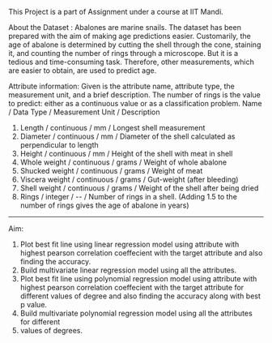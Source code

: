 This Project is a part of Assignment under a course at IIT Mandi. 
 
 About the Dataset : Abalones are marine snails. The dataset has been prepared
with the aim of making age predictions easier. Customarily, the age of abalone is determined by
cutting the shell through the cone, staining it, and counting the number of rings through a microscope.
But it is a tedious and time-consuming task. Therefore, other measurements, which are easier to
obtain, are used to predict age.

Attribute information:
Given is the attribute name, attribute type, the measurement unit, and a brief description. The number
of rings is the value to predict: either as a continuous value or as a classification problem.
Name / Data Type / Measurement Unit / Description

1. Length / continuous / mm / Longest shell measurement
2. Diameter / continuous / mm / Diameter of the shell calculated as perpendicular to length
3. Height / continuous / mm / Height of the shell with meat in shell
4. Whole weight / continuous / grams / Weight of whole abalone
5. Shucked weight / continuous / grams / Weight of meat
6. Viscera weight / continuous / grams / Gut-weight (after bleeding)
7. Shell weight / continuous / grams / Weight of the shell after being dried
8. Rings / integer / -- / Number of rings in a shell. (Adding 1.5 to the number of rings gives the
   age of abalone in years)
 
 --------------------------------------------------------------------------------------
 
Aim:

1. Plot best fit line using linear regression model using attribute with highest
    pearson correlation coeffecient with the target attribute and also finding the accuracy.
2. Build multivariate linear regression model using all the attributes.
3.  Plot best fit line using polynomial regression model using attribute with highest
    pearson correlation coeffecient with the target attribute for different values of degree and
    also finding the accuracy along with best p value.
4.  Build multivariate polynomial regression model using all the attributes for different 
5.  values of degrees.
